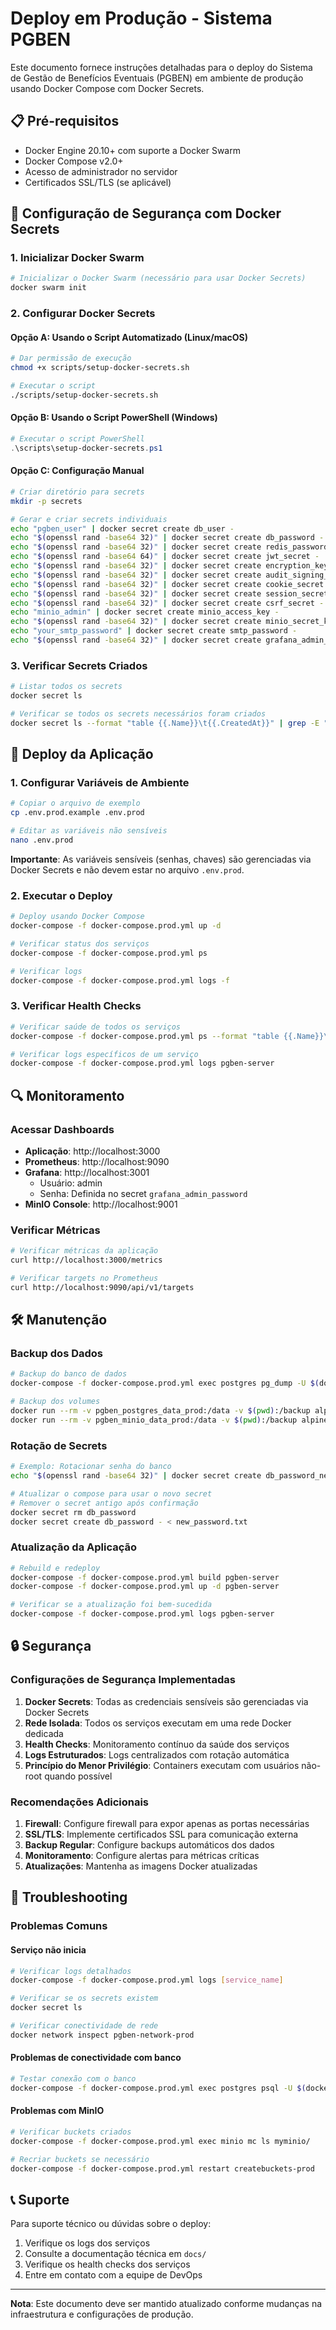 # Deploy em Produção - Sistema PGBEN

Este documento fornece instruções detalhadas para o deploy do Sistema de Gestão de Benefícios Eventuais (PGBEN) em ambiente de produção usando Docker Compose com Docker Secrets.

## 📋 Pré-requisitos

- Docker Engine 20.10+ com suporte a Docker Swarm
- Docker Compose v2.0+
- Acesso de administrador no servidor
- Certificados SSL/TLS (se aplicável)

## 🔐 Configuração de Segurança com Docker Secrets

### 1. Inicializar Docker Swarm

```bash
# Inicializar o Docker Swarm (necessário para usar Docker Secrets)
docker swarm init
```

### 2. Configurar Docker Secrets

#### Opção A: Usando o Script Automatizado (Linux/macOS)

```bash
# Dar permissão de execução
chmod +x scripts/setup-docker-secrets.sh

# Executar o script
./scripts/setup-docker-secrets.sh
```

#### Opção B: Usando o Script PowerShell (Windows)

```powershell
# Executar o script PowerShell
.\scripts\setup-docker-secrets.ps1
```

#### Opção C: Configuração Manual

```bash
# Criar diretório para secrets
mkdir -p secrets

# Gerar e criar secrets individuais
echo "pgben_user" | docker secret create db_user -
echo "$(openssl rand -base64 32)" | docker secret create db_password -
echo "$(openssl rand -base64 32)" | docker secret create redis_password -
echo "$(openssl rand -base64 64)" | docker secret create jwt_secret -
echo "$(openssl rand -base64 32)" | docker secret create encryption_key -
echo "$(openssl rand -base64 32)" | docker secret create audit_signing_key -
echo "$(openssl rand -base64 32)" | docker secret create cookie_secret -
echo "$(openssl rand -base64 32)" | docker secret create session_secret -
echo "$(openssl rand -base64 32)" | docker secret create csrf_secret -
echo "minio_admin" | docker secret create minio_access_key -
echo "$(openssl rand -base64 32)" | docker secret create minio_secret_key -
echo "your_smtp_password" | docker secret create smtp_password -
echo "$(openssl rand -base64 32)" | docker secret create grafana_admin_password -
```

### 3. Verificar Secrets Criados

```bash
# Listar todos os secrets
docker secret ls

# Verificar se todos os secrets necessários foram criados
docker secret ls --format "table {{.Name}}\t{{.CreatedAt}}" | grep -E "(db_|redis_|jwt_|minio_|encryption_|audit_|cookie_|session_|csrf_|smtp_|grafana_)"
```

## 🚀 Deploy da Aplicação

### 1. Configurar Variáveis de Ambiente

```bash
# Copiar o arquivo de exemplo
cp .env.prod.example .env.prod

# Editar as variáveis não sensíveis
nano .env.prod
```

**Importante**: As variáveis sensíveis (senhas, chaves) são gerenciadas via Docker Secrets e não devem estar no arquivo `.env.prod`.

### 2. Executar o Deploy

```bash
# Deploy usando Docker Compose
docker-compose -f docker-compose.prod.yml up -d

# Verificar status dos serviços
docker-compose -f docker-compose.prod.yml ps

# Verificar logs
docker-compose -f docker-compose.prod.yml logs -f
```

### 3. Verificar Health Checks

```bash
# Verificar saúde de todos os serviços
docker-compose -f docker-compose.prod.yml ps --format "table {{.Name}}\t{{.Status}}\t{{.Ports}}"

# Verificar logs específicos de um serviço
docker-compose -f docker-compose.prod.yml logs pgben-server
```

## 🔍 Monitoramento

### Acessar Dashboards

- **Aplicação**: http://localhost:3000
- **Prometheus**: http://localhost:9090
- **Grafana**: http://localhost:3001
  - Usuário: admin
  - Senha: Definida no secret `grafana_admin_password`
- **MinIO Console**: http://localhost:9001

### Verificar Métricas

```bash
# Verificar métricas da aplicação
curl http://localhost:3000/metrics

# Verificar targets no Prometheus
curl http://localhost:9090/api/v1/targets
```

## 🛠️ Manutenção

### Backup dos Dados

```bash
# Backup do banco de dados
docker-compose -f docker-compose.prod.yml exec postgres pg_dump -U $(docker secret inspect db_user --format='{{.Spec.Data}}' | base64 -d) pgben_prod > backup_$(date +%Y%m%d_%H%M%S).sql

# Backup dos volumes
docker run --rm -v pgben_postgres_data_prod:/data -v $(pwd):/backup alpine tar czf /backup/postgres_backup_$(date +%Y%m%d_%H%M%S).tar.gz /data
docker run --rm -v pgben_minio_data_prod:/data -v $(pwd):/backup alpine tar czf /backup/minio_backup_$(date +%Y%m%d_%H%M%S).tar.gz /data
```

### Rotação de Secrets

```bash
# Exemplo: Rotacionar senha do banco
echo "$(openssl rand -base64 32)" | docker secret create db_password_new -

# Atualizar o compose para usar o novo secret
# Remover o secret antigo após confirmação
docker secret rm db_password
docker secret create db_password - < new_password.txt
```

### Atualização da Aplicação

```bash
# Rebuild e redeploy
docker-compose -f docker-compose.prod.yml build pgben-server
docker-compose -f docker-compose.prod.yml up -d pgben-server

# Verificar se a atualização foi bem-sucedida
docker-compose -f docker-compose.prod.yml logs pgben-server
```

## 🔒 Segurança

### Configurações de Segurança Implementadas

1. **Docker Secrets**: Todas as credenciais sensíveis são gerenciadas via Docker Secrets
2. **Rede Isolada**: Todos os serviços executam em uma rede Docker dedicada
3. **Health Checks**: Monitoramento contínuo da saúde dos serviços
4. **Logs Estruturados**: Logs centralizados com rotação automática
5. **Princípio do Menor Privilégio**: Containers executam com usuários não-root quando possível

### Recomendações Adicionais

1. **Firewall**: Configure firewall para expor apenas as portas necessárias
2. **SSL/TLS**: Implemente certificados SSL para comunicação externa
3. **Backup Regular**: Configure backups automáticos dos dados
4. **Monitoramento**: Configure alertas para métricas críticas
5. **Atualizações**: Mantenha as imagens Docker atualizadas

## 🚨 Troubleshooting

### Problemas Comuns

#### Serviço não inicia
```bash
# Verificar logs detalhados
docker-compose -f docker-compose.prod.yml logs [service_name]

# Verificar se os secrets existem
docker secret ls

# Verificar conectividade de rede
docker network inspect pgben-network-prod
```

#### Problemas de conectividade com banco
```bash
# Testar conexão com o banco
docker-compose -f docker-compose.prod.yml exec postgres psql -U $(docker secret inspect db_user --format='{{.Spec.Data}}' | base64 -d) -d pgben_prod -c "SELECT 1;"
```

#### Problemas com MinIO
```bash
# Verificar buckets criados
docker-compose -f docker-compose.prod.yml exec minio mc ls myminio/

# Recriar buckets se necessário
docker-compose -f docker-compose.prod.yml restart createbuckets-prod
```

## 📞 Suporte

Para suporte técnico ou dúvidas sobre o deploy:

1. Verifique os logs dos serviços
2. Consulte a documentação técnica em `docs/`
3. Verifique os health checks dos serviços
4. Entre em contato com a equipe de DevOps

---

**Nota**: Este documento deve ser mantido atualizado conforme mudanças na infraestrutura e configurações de produção.